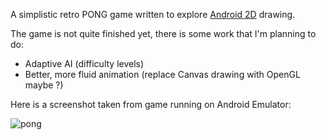 A simplistic retro PONG game written to explore [Android 2D](http://developer.android.com/guide/topics/graphics/2d-graphics.html) drawing.

The game is not quite finished yet, there is some work that I'm planning to do:

- Adaptive AI (difficulty levels)
- Better, more fluid animation (replace Canvas drawing with OpenGL maybe ?)

Here is a screenshot taken from game running on Android Emulator:

![pong](https://github.com/catalinc/android-pong/master/raw/pong.png)
